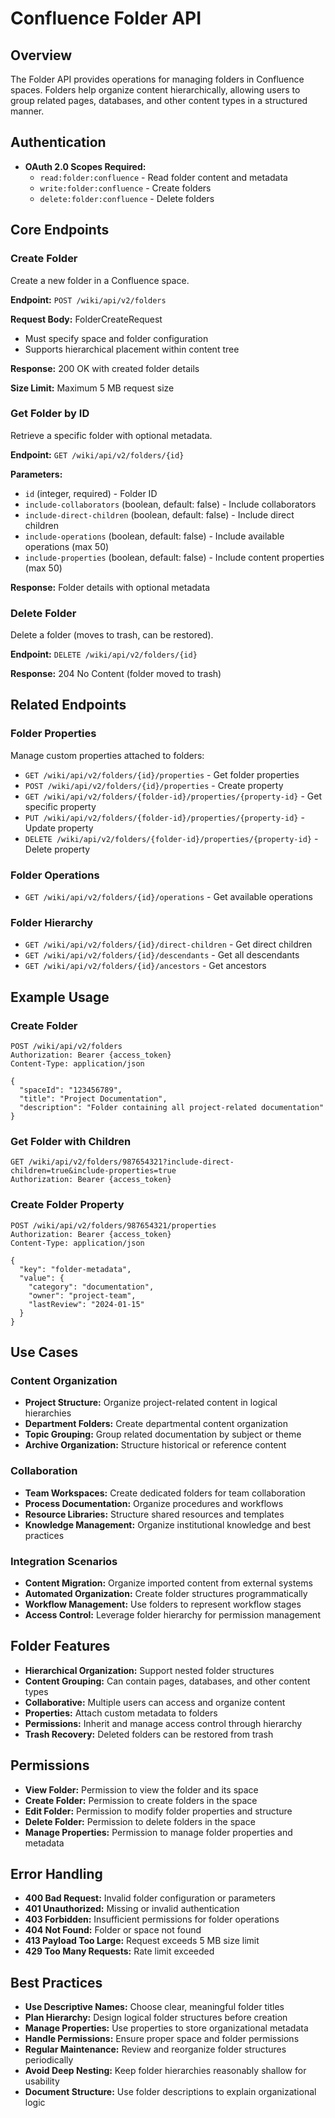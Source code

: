 # Confluence Folder API

## Overview
The Folder API provides operations for managing folders in Confluence spaces. Folders help organize content hierarchically, allowing users to group related pages, databases, and other content types in a structured manner.

## Authentication
- **OAuth 2.0 Scopes Required:**
  - `read:folder:confluence` - Read folder content and metadata
  - `write:folder:confluence` - Create folders
  - `delete:folder:confluence` - Delete folders

## Core Endpoints

### Create Folder
Create a new folder in a Confluence space.

**Endpoint:** `POST /wiki/api/v2/folders`

**Request Body:** FolderCreateRequest
- Must specify space and folder configuration
- Supports hierarchical placement within content tree

**Response:** 200 OK with created folder details

**Size Limit:** Maximum 5 MB request size

### Get Folder by ID
Retrieve a specific folder with optional metadata.

**Endpoint:** `GET /wiki/api/v2/folders/{id}`

**Parameters:**
- `id` (integer, required) - Folder ID
- `include-collaborators` (boolean, default: false) - Include collaborators
- `include-direct-children` (boolean, default: false) - Include direct children
- `include-operations` (boolean, default: false) - Include available operations (max 50)
- `include-properties` (boolean, default: false) - Include content properties (max 50)

**Response:** Folder details with optional metadata

### Delete Folder
Delete a folder (moves to trash, can be restored).

**Endpoint:** `DELETE /wiki/api/v2/folders/{id}`

**Response:** 204 No Content (folder moved to trash)

## Related Endpoints

### Folder Properties
Manage custom properties attached to folders:

- `GET /wiki/api/v2/folders/{id}/properties` - Get folder properties
- `POST /wiki/api/v2/folders/{id}/properties` - Create property
- `GET /wiki/api/v2/folders/{folder-id}/properties/{property-id}` - Get specific property
- `PUT /wiki/api/v2/folders/{folder-id}/properties/{property-id}` - Update property
- `DELETE /wiki/api/v2/folders/{folder-id}/properties/{property-id}` - Delete property

### Folder Operations
- `GET /wiki/api/v2/folders/{id}/operations` - Get available operations

### Folder Hierarchy
- `GET /wiki/api/v2/folders/{id}/direct-children` - Get direct children
- `GET /wiki/api/v2/folders/{id}/descendants` - Get all descendants
- `GET /wiki/api/v2/folders/{id}/ancestors` - Get ancestors

## Example Usage

### Create Folder
```http
POST /wiki/api/v2/folders
Authorization: Bearer {access_token}
Content-Type: application/json

{
  "spaceId": "123456789",
  "title": "Project Documentation",
  "description": "Folder containing all project-related documentation"
}
```

### Get Folder with Children
```http
GET /wiki/api/v2/folders/987654321?include-direct-children=true&include-properties=true
Authorization: Bearer {access_token}
```

### Create Folder Property
```http
POST /wiki/api/v2/folders/987654321/properties
Authorization: Bearer {access_token}
Content-Type: application/json

{
  "key": "folder-metadata",
  "value": {
    "category": "documentation",
    "owner": "project-team",
    "lastReview": "2024-01-15"
  }
}
```

## Use Cases

### Content Organization
- **Project Structure:** Organize project-related content in logical hierarchies
- **Department Folders:** Create departmental content organization
- **Topic Grouping:** Group related documentation by subject or theme
- **Archive Organization:** Structure historical or reference content

### Collaboration
- **Team Workspaces:** Create dedicated folders for team collaboration
- **Process Documentation:** Organize procedures and workflows
- **Resource Libraries:** Structure shared resources and templates
- **Knowledge Management:** Organize institutional knowledge and best practices

### Integration Scenarios
- **Content Migration:** Organize imported content from external systems
- **Automated Organization:** Create folder structures programmatically
- **Workflow Management:** Use folders to represent workflow stages
- **Access Control:** Leverage folder hierarchy for permission management

## Folder Features
- **Hierarchical Organization:** Support nested folder structures
- **Content Grouping:** Can contain pages, databases, and other content types
- **Collaborative:** Multiple users can access and organize content
- **Properties:** Attach custom metadata to folders
- **Permissions:** Inherit and manage access control through hierarchy
- **Trash Recovery:** Deleted folders can be restored from trash

## Permissions
- **View Folder:** Permission to view the folder and its space
- **Create Folder:** Permission to create folders in the space
- **Edit Folder:** Permission to modify folder properties and structure
- **Delete Folder:** Permission to delete folders in the space
- **Manage Properties:** Permission to manage folder properties and metadata

## Error Handling
- **400 Bad Request:** Invalid folder configuration or parameters
- **401 Unauthorized:** Missing or invalid authentication
- **403 Forbidden:** Insufficient permissions for folder operations
- **404 Not Found:** Folder or space not found
- **413 Payload Too Large:** Request exceeds 5 MB size limit
- **429 Too Many Requests:** Rate limit exceeded

## Best Practices
- **Use Descriptive Names:** Choose clear, meaningful folder titles
- **Plan Hierarchy:** Design logical folder structures before creation
- **Manage Properties:** Use properties to store organizational metadata
- **Handle Permissions:** Ensure proper space and folder permissions
- **Regular Maintenance:** Review and reorganize folder structures periodically
- **Avoid Deep Nesting:** Keep folder hierarchies reasonably shallow for usability
- **Document Structure:** Use folder descriptions to explain organizational logic
